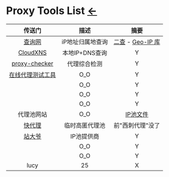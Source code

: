 # Proxy Tools List  [←](../index.md)

| 传送门 | 描述 | 摘要 |
|:---:|:---:|:---:|
| [查询网](https://www.ip138.com/) | iP地址归属地查询 | [二查](http://www.linkwan.com/gb/broadmeter/VisitorInfo/QureyIP.asp) - [Geo-IP 库](https://www.ipip.net/) |
| [CloudXNS](http://tools.fastweb.com.cn/index.php/Index/Diag) | 本地IP+DNS查询 | Y |
| [proxy-checker](https://proxy-checker.net/en/speed-test/) | 代理综合检测 | Y |
| [在线代理测试工具](http://web.chacuo.net/netproxycheck/) | O_O | Y |
| []() | O_O | Y |
| []() | O_O | Y |
| []() | O_O | Y |
| 代理池网站 | O_O | [IP池文件](https://raw.githubusercontent.com/fate0/proxylist/master/proxy.list) |
| [快代理](https://www.kuaidaili.com/free/) | 临时高匿代理池 | 前"西刺代理"没了 |
| [站大爷](https://www.zdaye.com/) | IP池提供商 | Y |
| []() | O_O | Y |
| []() | O_O | Y |
| lucy | 25 | X |
